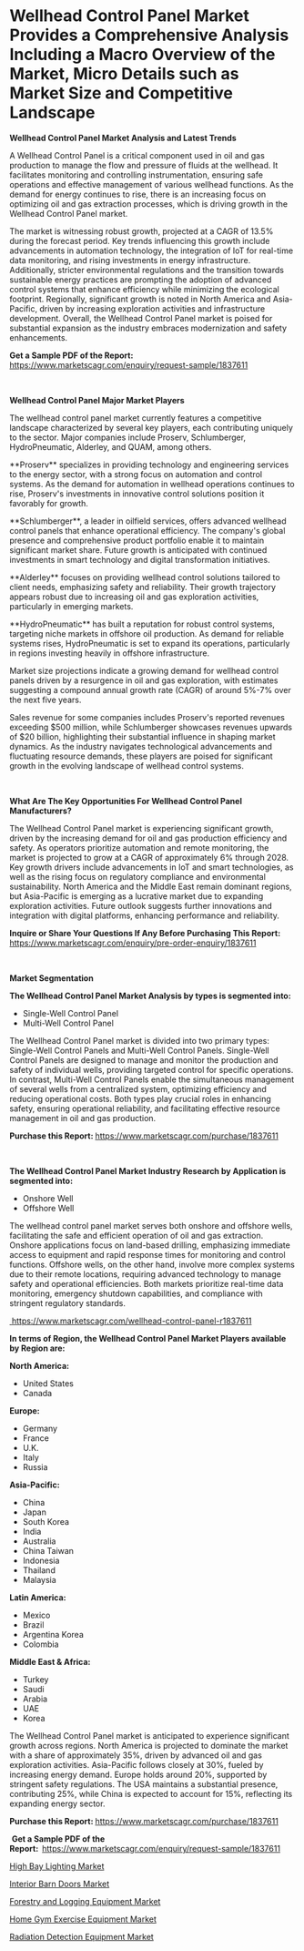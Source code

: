 <p><h1>Wellhead Control Panel Market Provides a Comprehensive Analysis Including a Macro Overview of the Market, Micro Details such as Market Size and Competitive Landscape</h1></p><p><strong>Wellhead Control Panel Market Analysis and Latest Trends</strong></p>
<p><p>A Wellhead Control Panel is a critical component used in oil and gas production to manage the flow and pressure of fluids at the wellhead. It facilitates monitoring and controlling instrumentation, ensuring safe operations and effective management of various wellhead functions. As the demand for energy continues to rise, there is an increasing focus on optimizing oil and gas extraction processes, which is driving growth in the Wellhead Control Panel market.</p><p>The market is witnessing robust growth, projected at a CAGR of 13.5% during the forecast period. Key trends influencing this growth include advancements in automation technology, the integration of IoT for real-time data monitoring, and rising investments in energy infrastructure. Additionally, stricter environmental regulations and the transition towards sustainable energy practices are prompting the adoption of advanced control systems that enhance efficiency while minimizing the ecological footprint. Regionally, significant growth is noted in North America and Asia-Pacific, driven by increasing exploration activities and infrastructure development. Overall, the Wellhead Control Panel market is poised for substantial expansion as the industry embraces modernization and safety enhancements.</p></p>
<p><strong>Get a Sample PDF of the Report:&nbsp;</strong> <a href="https://www.marketscagr.com/enquiry/request-sample/1837611?utm_campaign=2136&utm_medium=2&utm_source=Github&utm_content=ia&utm_term=11042025&utm_id=wellhead-control-panel">https://www.marketscagr.com/enquiry/request-sample/1837611</a></p>
<p>&nbsp;</p>
<p><strong>Wellhead Control Panel Major Market Players</strong></p>
<p><p>The wellhead control panel market currently features a competitive landscape characterized by several key players, each contributing uniquely to the sector. Major companies include Proserv, Schlumberger, HydroPneumatic, Alderley, and QUAM, among others.</p><p>**Proserv** specializes in providing technology and engineering services to the energy sector, with a strong focus on automation and control systems. As the demand for automation in wellhead operations continues to rise, Proserv's investments in innovative control solutions position it favorably for growth.</p><p>**Schlumberger**, a leader in oilfield services, offers advanced wellhead control panels that enhance operational efficiency. The company's global presence and comprehensive product portfolio enable it to maintain significant market share. Future growth is anticipated with continued investments in smart technology and digital transformation initiatives.</p><p>**Alderley** focuses on providing wellhead control solutions tailored to client needs, emphasizing safety and reliability. Their growth trajectory appears robust due to increasing oil and gas exploration activities, particularly in emerging markets.</p><p>**HydroPneumatic** has built a reputation for robust control systems, targeting niche markets in offshore oil production. As demand for reliable systems rises, HydroPneumatic is set to expand its operations, particularly in regions investing heavily in offshore infrastructure.</p><p>Market size projections indicate a growing demand for wellhead control panels driven by a resurgence in oil and gas exploration, with estimates suggesting a compound annual growth rate (CAGR) of around 5%-7% over the next five years. </p><p>Sales revenue for some companies includes Proserv's reported revenues exceeding $500 million, while Schlumberger showcases revenues upwards of $20 billion, highlighting their substantial influence in shaping market dynamics. As the industry navigates technological advancements and fluctuating resource demands, these players are poised for significant growth in the evolving landscape of wellhead control systems.</p></p>
<p>&nbsp;</p>
<p><strong>What Are The Key Opportunities For Wellhead Control Panel Manufacturers?</strong></p>
<p><p>The Wellhead Control Panel market is experiencing significant growth, driven by the increasing demand for oil and gas production efficiency and safety. As operators prioritize automation and remote monitoring, the market is projected to grow at a CAGR of approximately 6% through 2028. Key growth drivers include advancements in IoT and smart technologies, as well as the rising focus on regulatory compliance and environmental sustainability. North America and the Middle East remain dominant regions, but Asia-Pacific is emerging as a lucrative market due to expanding exploration activities. Future outlook suggests further innovations and integration with digital platforms, enhancing performance and reliability.</p></p>
<p><strong>Inquire or Share Your Questions If Any Before Purchasing This Report:</strong> <a href="https://www.marketscagr.com/enquiry/pre-order-enquiry/1837611?utm_campaign=2136&utm_medium=2&utm_source=Github&utm_content=ia&utm_term=11042025&utm_id=wellhead-control-panel">https://www.marketscagr.com/enquiry/pre-order-enquiry/1837611</a></p>
<p>&nbsp;</p>
<p><strong>Market Segmentation</strong></p>
<p><strong>The Wellhead Control Panel Market Analysis by types is segmented into:</strong></p>
<p><ul><li>Single-Well Control Panel</li><li>Multi-Well Control Panel</li></ul></p>
<p><p>The Wellhead Control Panel market is divided into two primary types: Single-Well Control Panels and Multi-Well Control Panels. Single-Well Control Panels are designed to manage and monitor the production and safety of individual wells, providing targeted control for specific operations. In contrast, Multi-Well Control Panels enable the simultaneous management of several wells from a centralized system, optimizing efficiency and reducing operational costs. Both types play crucial roles in enhancing safety, ensuring operational reliability, and facilitating effective resource management in oil and gas production.</p></p>
<p><strong>Purchase this Report:&nbsp;</strong><a href="https://www.marketscagr.com/purchase/1837611?utm_campaign=2136&utm_medium=2&utm_source=Github&utm_content=ia&utm_term=11042025&utm_id=wellhead-control-panel">https://www.marketscagr.com/purchase/1837611</a></p>
<p>&nbsp;</p>
<p><strong>The Wellhead Control Panel Market Industry Research by Application is segmented into:</strong></p>
<p><ul><li>Onshore Well</li><li>Offshore Well</li></ul></p>
<p><p>The wellhead control panel market serves both onshore and offshore wells, facilitating the safe and efficient operation of oil and gas extraction. Onshore applications focus on land-based drilling, emphasizing immediate access to equipment and rapid response times for monitoring and control functions. Offshore wells, on the other hand, involve more complex systems due to their remote locations, requiring advanced technology to manage safety and operational efficiencies. Both markets prioritize real-time data monitoring, emergency shutdown capabilities, and compliance with stringent regulatory standards.</p></p>
<p><a href="https://www.marketscagr.com/wellhead-control-panel-r1837611?utm_campaign=2136&utm_medium=2&utm_source=Github&utm_content=ia&utm_term=11042025&utm_id=wellhead-control-panel">&nbsp;https://www.marketscagr.com/wellhead-control-panel-r1837611</a></p>
<p><strong>In terms of Region, the Wellhead Control Panel Market Players available by Region are:</strong></p>
<p>
    <p> <strong> North America: </strong>
        <ul>
            <li>United States</li>
            <li>Canada</li>
        </ul>
        </p> 
    <p> <strong> Europe: </strong>
        <ul>
            <li>Germany</li>
            <li>France</li>
            <li>U.K.</li>
            <li>Italy</li>
            <li>Russia</li>
        </ul>
        </p> 
    <p> <strong> Asia-Pacific: </strong>
        <ul>
            <li>China</li>
            <li>Japan</li>
            <li>South Korea</li>
            <li>India</li>
            <li>Australia</li>
            <li>China Taiwan</li>
            <li>Indonesia</li>
            <li>Thailand</li>
            <li>Malaysia</li>
        </ul>
        </p> 
    <p> <strong> Latin America: </strong>
        <ul>
            <li>Mexico</li>
            <li>Brazil</li>
            <li>Argentina Korea</li>
            <li>Colombia</li>
        </ul>
        </p> 
    <p> <strong> Middle East & Africa: </strong>
        <ul>
            <li>Turkey</li>
            <li>Saudi</li>
            <li>Arabia</li>
            <li>UAE</li>
            <li>Korea</li>
        </ul>
    </p>
    </p>
<p><p>The Wellhead Control Panel market is anticipated to experience significant growth across regions. North America is projected to dominate the market with a share of approximately 35%, driven by advanced oil and gas exploration activities. Asia-Pacific follows closely at 30%, fueled by increasing energy demand. Europe holds around 20%, supported by stringent safety regulations. The USA maintains a substantial presence, contributing 25%, while China is expected to account for 15%, reflecting its expanding energy sector.</p></p>
<p><strong>Purchase this Report: </strong><a href="https://www.marketscagr.com/purchase/1837611?utm_campaign=2136&utm_medium=2&utm_source=Github&utm_content=ia&utm_term=11042025&utm_id=wellhead-control-panel">https://www.marketscagr.com/purchase/1837611</a></p>
<p>&nbsp;<strong>Get a Sample PDF of the Report:&nbsp;&nbsp;</strong><a href="https://www.marketscagr.com/enquiry/request-sample/1837611?utm_campaign=2136&utm_medium=2&utm_source=Github&utm_content=ia&utm_term=11042025&utm_id=wellhead-control-panel">https://www.marketscagr.com/enquiry/request-sample/1837611</a></p>
<p><strong></strong></p>
<p><p><a href="https://github.com/iontahoehlct/Market-Research-Report-List-1/blob/main/high-bay-lighting-market.md?utm_campaign=2136&utm_medium=2&utm_source=Github&utm_content=ia&utm_term=11042025&utm_id=wellhead-control-panel">High Bay Lighting Market</a></p><p><a href="https://github.com/nxauwedaroui2/Market-Research-Report-List-1/blob/main/interior-barn-doors-market.md?utm_campaign=2136&utm_medium=2&utm_source=Github&utm_content=ia&utm_term=11042025&utm_id=wellhead-control-panel">Interior Barn Doors Market</a></p><p><a href="https://github.com/rogetspate12/Market-Research-Report-List-1/blob/main/forestry-and-logging-equipment-market.md?utm_campaign=2136&utm_medium=2&utm_source=Github&utm_content=ia&utm_term=11042025&utm_id=wellhead-control-panel">Forestry and Logging Equipment Market</a></p><p><a href="https://github.com/sahoolipko6f/Market-Research-Report-List-1/blob/main/home-gym-exercise-equipment-market.md?utm_campaign=2136&utm_medium=2&utm_source=Github&utm_content=ia&utm_term=11042025&utm_id=wellhead-control-panel">Home Gym Exercise Equipment Market</a></p><p><a href="https://github.com/ranewknaller/Market-Research-Report-List-1/blob/main/radiation-detection-equipment-market.md?utm_campaign=2136&utm_medium=2&utm_source=Github&utm_content=ia&utm_term=11042025&utm_id=wellhead-control-panel">Radiation Detection Equipment Market</a></p></p>